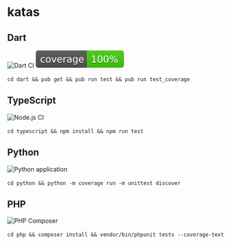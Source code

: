 # katas

## Dart
![Dart CI](https://github.com/n1kk0/katas/workflows/Dart%20CI/badge.svg)
![Coverage](https://raw.githubusercontent.com/n1kk0/katas/master/dart/coverage_badge.svg?sanitize=true)

`cd dart && pub get && pub run test && pub run test_coverage`

## TypeScript
![Node.js CI](https://github.com/n1kk0/katas/workflows/Node.js%20CI/badge.svg)

`cd typescript && npm install && npm run test`

## Python
![Python application](https://github.com/n1kk0/katas/workflows/Python%20application/badge.svg)

`cd python && python -m coverage run -m unittest discover`

## PHP
![PHP Composer](https://github.com/n1kk0/katas/workflows/PHP%20Composer/badge.svg)

`cd php && composer install && vendor/bin/phpunit tests --coverage-text`

